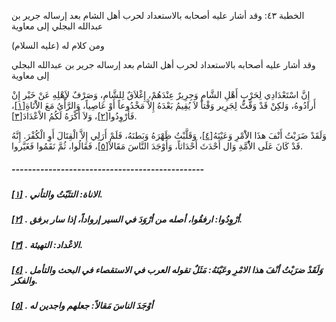   الخطبة  ٤٣: وقد أشار عليه أصحابه بالاستعداد لحرب أهل الشام بعد إرساله جرير بن عبدالله البجلي إلى معاوية	

ومن كلام له (عليه السلام)

وقد أشار عليه أصحابه بالاستعداد لحرب أهل الشام بعد إرساله جرير بن عبدالله البجلي إلى معاوية

إِنَّ اسْتَعْدَادِي لِحَرْبِ أَهْلِ الشَّامِ وَجِرِيرٌ  عِنْدَهُمْ، إِغْلاَقٌ لِلشَّامِ، وَصَرْفٌ لاَِهْلِهِ عَنْ خَيْر إِنْ  أَرادُوهُ، وَلكِنْ قَدْ وَقَّتُّ لِجَرِير وَقْتاً لاَ يُقِيمُ بَعْدَهُ  إِلاَّ مَخْدُوعاً أَوْ عَاصِياً، وَالرَّأْيُ مَعَ الاَْنَاةِ[[١\]](https://arabic.balaghah.net/node/461#_ftn1)، فَأَرْوِدُوا[[٢\]](https://arabic.balaghah.net/node/461#_ftn2)، وَلاَ أَكْرَهُ لَكُمُ الاْعْدَادَ[[٣\]](https://arabic.balaghah.net/node/461#_ftn3).

وَلَقَدْ ضَرَبْتُ أَنْفَ هذَا الاَْمْرِ وَعَيْنَهُ[[٤\]](https://arabic.balaghah.net/node/461#_ftn4)، وَقَلَّبْتُ ظَهْرَهُ وَبَطنَهُ، فَلَمْ أَرَلِي إِلاَّ الْقِتَالَ أَوِ  الْكُفْرَ. إِنَّهُ قَدْ كَانَ عَلَى الاُْمَّةِ وَال أَحْدَثَ أَحْدَاثاً، وَأَوْجَدَ النَّاسَ مَقَالاً[[٥\]](https://arabic.balaghah.net/node/461#_ftn5)، فَقَالُوا، ثُمَّ نَقَمُوا فَغَيَّروا.

##### -----------------------------------------------

##### [[١\]](https://arabic.balaghah.net/node/461#_ftnref1) . الاناة: التثَبّتُ والتأني.

##### [[٢\]](https://arabic.balaghah.net/node/461#_ftnref2) . أرْوِدُوا: ارفقُوا، أصله من أرْوَدَ في السير إرواداً، إذا سار برفق.

##### [[٣\]](https://arabic.balaghah.net/node/461#_ftnref3) . الاعْداد: التهيئة.

##### [[٤\]](https://arabic.balaghah.net/node/461#_ftnref4) . وَلَقَدْ ضرَبْتُ أنْفَ هذا الامْرِ وعَيْنَهُ: مَثَلٌ تقوله العرب في الاستقصاء في البحث والتأمل والفكر.

##### [[٥\]](https://arabic.balaghah.net/node/461#_ftnref5) .  أوْجَدَ الناسَ مَقالاً: جعلهم واجدين له 
